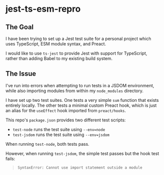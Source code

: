 # jest-ts-esm-repro

## The Goal

I have been trying to set up a Jest test suite for a personal project which uses TypeScript, ESM module syntax, and Preact.

I would like to use `ts-jest` to provide Jest with support for TypeScript, rather than adding Babel to my existing build system.

## The Issue

I've run into errors when attempting to run tests in a JSDOM environment, while also importing modules from within my `node_modules` directory.

I have set up two test suites. One tests a very simple `sum` function that exists entirely locally. The other tests a minimal custom Preact hook, which is just an alias for the `useEffect` hook imported from `preact/hooks`.

This repo's `package.json` provides two different test scripts:

- `test-node` runs the test suite using `--env=node`
- `test-jsdom` runs the test suite using `--env=jsdom`

When running `test-node`, both tests pass.

However, when running `test-jsdom`, the simple test passes but the hook test fails:

> `SyntaxError: Cannot use import statement outside a module`
